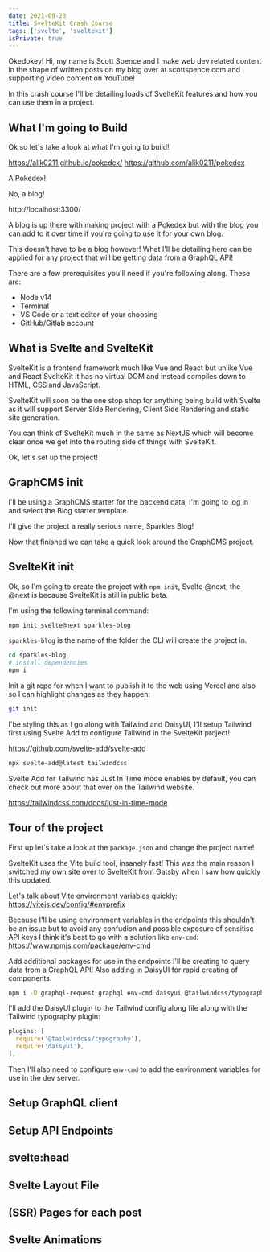 ```yaml
---
date: 2021-09-20
title: SvelteKit Crash Course
tags: ['svelte', 'sveltekit']
isPrivate: true
---
```


Okedokey! Hi, my name is Scott Spence and I make web dev related
content in the shape of written posts on my blog over at
scottspence.com and supporting video content on YouTube!

In this crash course I'll be detailing loads of SvelteKit features and
how you can use them in a project.

## What I'm going to Build

Ok so let's take a look at what I'm going to build!

https://alik0211.github.io/pokedex/
https://github.com/alik0211/pokedex

A Pokedex!

No, a blog!

http://localhost:3300/

A blog is up there with making project with a Pokedex but with the
blog you can add to it over time if you're going to use it for your
own blog.

This doesn't have to be a blog however! What I'll be detailing here
can be applied for any project that will be getting data from a
GraphQL API!

There are a few prerequisites you'll need if you're following along.
These are:

- Node v14
- Terminal
- VS Code or a text editor of your choosing
- GitHub/Gitlab account

## What is Svelte and SvelteKit

SvelteKit is a frontend framework much like Vue and React but unlike
Vue and React SvelteKit it has no virtual DOM and instead compiles
down to HTML, CSS and JavaScript.

SvelteKit will soon be the one stop shop for anything being build with
Svelte as it will support Server Side Rendering, Client Side Rendering
and static site generation.

You can think of SvelteKit much in the same as NextJS which will
become clear once we get into the routing side of things with
SvelteKit.

Ok, let's set up the project!

## GraphCMS init

I'll be using a GraphCMS starter for the backend data, I'm going to
log in and select the Blog starter template.

I'll give the project a really serious name, Sparkles Blog!

Now that finished we can take a quick look around the GraphCMS
project.

## SvelteKit init

Ok, so I'm going to create the project with `npm init`, Svelte @next,
the @next is because SvelteKit is still in public beta.

I'm using the following terminal command:

```bash
npm init svelte@next sparkles-blog
```

`sparkles-blog` is the name of the folder the CLI will create the
project in.

```bash
cd sparkles-blog
# install dependencies
npm i
```

Init a git repo for when I want to publish it to the web using Vercel
and also so I can highlight changes as they happen:

```bash
git init
```

I'be styling this as I go along with Tailwind and DaisyUI, I'll setup
Tailwind first using Svelte Add to configure Tailwind in the SvelteKit
project!

https://github.com/svelte-add/svelte-add

```bash
npx svelte-add@latest tailwindcss
```

Svelte Add for Tailwind has Just In Time mode enables by default, you
can check out more about that over on the Tailwind website.

https://tailwindcss.com/docs/just-in-time-mode

## Tour of the project

First up let's take a look at the `package.json` and change the
project name!

SvelteKit uses the Vite build tool, insanely fast! This was the main
reason I switched my own site over to SvelteKit from Gatsby when I saw
how quickly this updated.

Let's talk about Vite environment variables quickly:
https://vitejs.dev/config/#envprefix

Because I'll be using environment variables in the endpoints this
shouldn't be an issue but to avoid any confudion and possible exposure
of sensitise API keys I think it's best to go with a solution like
`env-cmd`: https://www.npmjs.com/package/env-cmd

Add additional packages for use in the endpoints I'll be creating to
query data from a GraphQL API! Also adding in DaisyUI for rapid
creating of components.

```bash
npm i -D graphql-request graphql env-cmd daisyui @tailwindcss/typography
```

I'll add the DaisyUI plugin to the Tailwind config along file along
with the Tailwind typography plugin:

```js
plugins: [
  require('@tailwindcss/typography'),
  require('daisyui'),
],
```

Then I'll also need to configure `env-cmd` to add the environment
variables for use in the dev server.

## Setup GraphQL client

## Setup API Endpoints

## svelte:head

## Svelte Layout File

## (SSR) Pages for each post

## Svelte Animations
